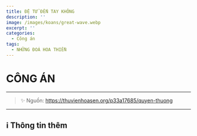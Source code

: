 ```yaml
---
title: ĐỆ TỬ ĐẾN TAY KHÔNG
description: ''
image: /images/koans/great-wave.webp
excerpt: ''
categories:
  - Công án
tags:
  - NHỮNG ĐOÁ HOA THIỀN
---
```


# CÔNG ÁN

<hr class="blog-rule" />

> ✨ Nguồn: https://thuvienhoasen.org/p33a17685/quyen-thuong

<hr class="blog-rule" />

## ℹ️ Thông tin thêm

[^1]: ⭐️

